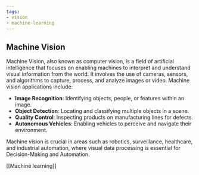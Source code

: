 ```yaml
---
tags:
- vision
- machine-learning
---
```


## **Machine Vision**

Machine Vision, also known as computer vision, is a field of artificial intelligence that focuses on enabling machines to interpret and understand visual information from the world. It involves the use of cameras, sensors, and algorithms to capture, process, and analyze images or video. Machine vision applications include:

- **Image Recognition**: Identifying objects, people, or features within an image.
- **Object Detection**: Locating and classifying multiple objects in a scene.
- **Quality Control**: Inspecting products on manufacturing lines for defects.
- **Autonomous Vehicles**: Enabling vehicles to perceive and navigate their environment.

Machine vision is crucial in areas such as robotics, surveillance, healthcare, and industrial automation, where visual data processing is essential for Decision-Making and Automation.

[[Machine learning]]